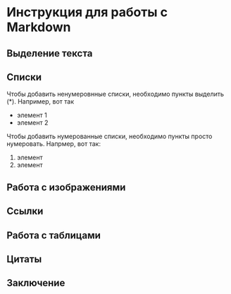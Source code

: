 # Инструкция для работы с Markdown

## Выделение текста

## Списки

Чтобы добавить ненумеровнные списки, необходимо пункты выделить (*). Например, вот так 
* элемент 1
* элемент 2

Чтобы добавить нумерованные списки, необходимо пункты просто нумеровать.
Напрмер, вот так:
1) элемент
2) элемент


## Работа с изображениями

## Ссылки

## Работа с таблицами

## Цитаты 

## Заключение